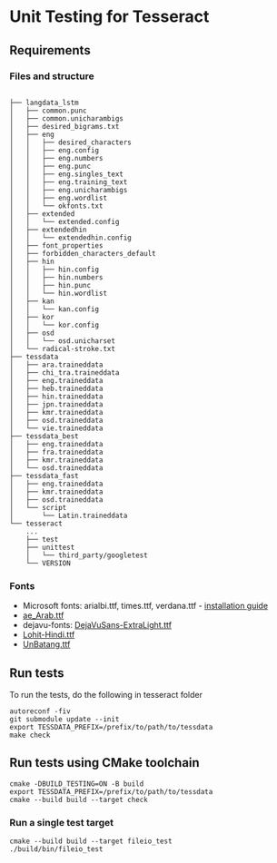 # Unit Testing for Tesseract


## Requirements

### Files and structure
```

├── langdata_lstm
│   ├── common.punc
│   ├── common.unicharambigs
│   ├── desired_bigrams.txt
│   ├── eng
│   │   ├── desired_characters
│   │   ├── eng.config
│   │   ├── eng.numbers
│   │   ├── eng.punc
│   │   ├── eng.singles_text
│   │   ├── eng.training_text
│   │   ├── eng.unicharambigs
│   │   ├── eng.wordlist
│   │   └── okfonts.txt
│   ├── extended
│   │   └── extended.config
│   ├── extendedhin
│   │   └── extendedhin.config
│   ├── font_properties
│   ├── forbidden_characters_default
│   ├── hin
│   │   ├── hin.config
│   │   ├── hin.numbers
│   │   ├── hin.punc
│   │   └── hin.wordlist
│   ├── kan
│   │   └── kan.config
│   ├── kor
│   │   └── kor.config
│   ├── osd
│   │   └── osd.unicharset
│   └── radical-stroke.txt
├── tessdata
│   ├── ara.traineddata
│   ├── chi_tra.traineddata
│   ├── eng.traineddata
│   ├── heb.traineddata
│   ├── hin.traineddata
│   ├── jpn.traineddata
│   ├── kmr.traineddata
│   ├── osd.traineddata
│   └── vie.traineddata
├── tessdata_best
│   ├── eng.traineddata
│   ├── fra.traineddata
│   ├── kmr.traineddata
│   └── osd.traineddata
├── tessdata_fast
│   ├── eng.traineddata
│   ├── kmr.traineddata
│   ├── osd.traineddata
│   └── script
│       └── Latin.traineddata
└── tesseract
    ...
    ├── test
    ├── unittest
    │   └── third_party/googletest
    └── VERSION
```

### Fonts

* Microsoft fonts: arialbi.ttf, times.ttf, verdana.ttf - [installation guide](https://www.makeuseof.com/tag/how-to-install-microsoft-core-fonts-in-ubuntu-linux/)
* [ae_Arab.ttf](https://www.wfonts.com/download/data/2014/12/03/ae-arab/ae-arab.zip)
* dejavu-fonts: [DejaVuSans-ExtraLight.ttf](https://dejavu-fonts.github.io/Download.html)
* [Lohit-Hindi.ttf](https://raw.githubusercontent.com/pratul/packageofpractices/master/assets/fonts/Lohit-Hindi.ttf)
* [UnBatang.ttf](https://raw.githubusercontent.com/byrongibson/fonts/master/backup/truetype.original/unfonts-core/UnBatang.ttf)


## Run tests

To run the tests, do the following in tesseract folder

```
autoreconf -fiv
git submodule update --init
export TESSDATA_PREFIX=/prefix/to/path/to/tessdata
make check
```

## Run tests using CMake toolchain
```
cmake -DBUILD_TESTING=ON -B build 
export TESSDATA_PREFIX=/prefix/to/path/to/tessdata
cmake --build build --target check
```

### Run a single test target
```
cmake --build build --target fileio_test
./build/bin/fileio_test
```